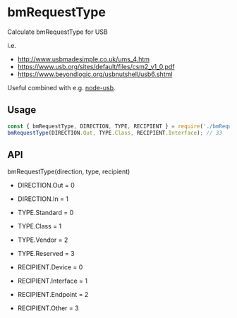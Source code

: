 # bmRequestType

Calculate bmRequestType for USB

i.e.
- http://www.usbmadesimple.co.uk/ums_4.htm
- https://www.usb.org/sites/default/files/csm2_v1_0.pdf
- https://www.beyondlogic.org/usbnutshell/usb6.shtml

Useful combined with e.g. [node-usb](https://github.com/tessel/node-usb).

## Usage

```js
const { bmRequestType, DIRECTION, TYPE, RECIPIENT } = require('./bmRequestType');
bmRequestType(DIRECTION.Out, TYPE.Class, RECIPIENT.Interface); // 33
```

## API

bmRequestType(direction, type, recipient)

- DIRECTION.Out = 0
- DIRECTION.In = 1

- TYPE.Standard = 0
- TYPE.Class = 1
- TYPE.Vendor = 2
- TYPE.Reserved = 3

- RECIPIENT.Device = 0
- RECIPIENT.Interface = 1
- RECIPIENT.Endpoint = 2
- RECIPIENT.Other = 3